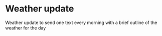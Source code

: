 # Weather update
 Weather update to send one text every morning with a brief outline of the weather for the day
